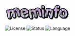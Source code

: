 <div align="center"><img src="https://github.com/siruidops/meminfo_c/raw/main/.tmp/text.gif"/>

![License](https://img.shields.io/badge/license-GPL-blue) ![Status](https://img.shields.io/badge/state-success-cyan) ![Language](https://img.shields.io/badge/language-C-purple)
</div>
